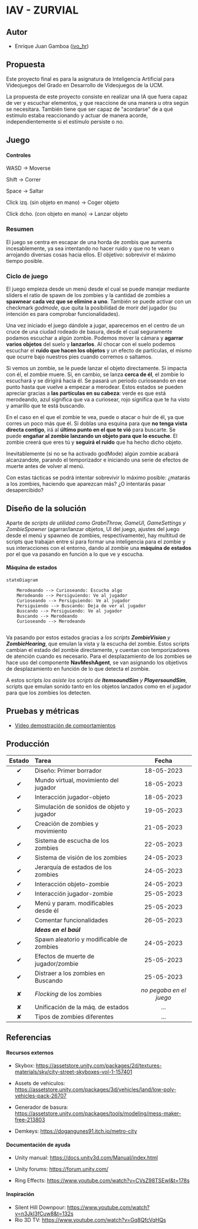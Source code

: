 # IAV - ZURVIAL

## Autor
- Enrique Juan Gamboa ([ivo_hr](https://github.com/ivo-hr))

## Propuesta
Este proyecto final es para la asignatura de Inteligencia Artificial para Videojuegos del Grado en Desarrollo de Videojuegos de la UCM.

La propuesta de este proyecto consiste en realizar una IA que fuera capaz de ver y escuchar elementos, y que reaccione de una manera u otra según se necesitara. También tiene que ser capaz de "acordarse" de a qué estímulo estaba reaccionando y actuar de manera acorde, independientemente si el estímulo persiste o no.

## Juego

#### Controles
WASD -> Moverse

Shift -> Correr

Space -> Saltar

Click izq. (sin objeto en mano) -> Coger objeto

Click dcho. (con objeto en mano) -> Lanzar objeto

### Resumen
El juego se centra en escapar de una horda de zombis que aumenta incesablemente, ya sea intentando no hacer ruido y que no te vean o arrojando diversas cosas hacia ellos. El objetivo: sobrevivir el máximo tiempo posible.

### Ciclo de juego
El juego empieza desde un menú desde el cual se puede manejar mediante sliders el ratio de spawn de los zombies y la cantidad de zombies a **spawnear cada vez que se elimine a uno**. También se puede activar con un checkmark _godmode_, que quita la posibilidad de morir del jugador (su intención es para comprobar funcionalidades).

Una vez iniciado el juego dándole a jugar, aparecemos en el centro de un cruce de una ciudad rodeado de basura, desde el cual seguramente podamos escuchar a algún zombie. Podemos mover la cámara y **agarrar varios objetos** del suelo y **lanzarlos**. Al chocar con el suelo podemos escuchar el **ruido que hacen los objetos** y un efecto de partículas, el mismo que ocurre bajo nuestros pies cuando corremos o saltamos.

Si vemos un zombie, se le puede lanzar el objeto directamente. Si impacta con él, el zombie muere. Si, en cambio, se lanza **cerca de él**, el zombie lo escuchará y se dirigirá hacia él. Se pasará un periodo curioseando en ese punto hasta que vuelve a empezar a merodear. Estos estados se pueden apreciar gracias a **las partículas en su cabeza**: verde es que está merodeando, azul significa que va a curiosear, rojo significa que te ha visto y amarillo que te está buscando.

En el caso en el que el zombie te vea, puede o atacar o huir de él, ya que corres un poco más que él. Si doblas una esquina para que **no tenga vista directa contigo**, irá al **último punto en el que te vió** para buscarte. Se puede **engañar al zombie lanzando un objeto para que lo escuche**. El zombie creerá que eres tú y **seguirá el ruido** que ha hecho dicho objeto.

Inevitablemente (si no se ha activado godMode) algún zombie acabará alcanzandote, parando el temporizador e iniciando una serie de efectos de muerte antes de volver al menú.

Con estas tácticas se podrá intentar sobrevivir lo máximo posible: ¿matarás a los zombies, haciendo que aparezcan más? ¿O intentarás pasar desapercibido?

## Diseño de la solución

Aparte de _scripts de utilidad como GrabnThrow, GameUI, GameSettings y ZombieSpawner_ (agarrar/lanzar objetos, UI del juego, ajustes del juego desde el menú y spawneo de zombies, respectivamente), hay multitud de scripts que trabajan entre sí para formar una inteligencia para el zombie y sus interacciones con el entorno, dando al zombie una **máquina de estados** por el que va pasando en función a lo que ve y escucha.

#### Máquina de estados
```mermaid
stateDiagram
    
    Merodeando --> Curioseando: Escucha algo
    Merodeando --> Persiguiendo: Ve al jugador
    Curioseando --> Persiguiendo: Ve al jugador
    Persiguiendo --> Buscando: Deja de ver al jugador
    Buscando --> Persiguiendo: Ve al jugador
    Buscando --> Merodeando
    Curioseando --> Merodeando
   
```

Va pasando por estos estados gracias a _los scripts **ZombieVision** y **ZombieHearing**_, que emulan la vista y la escucha del zombie. Estos scripts cambian el estado del zombie directamente, y cuentan con temporizadores de atención cuando es necesario. Para el desplazamiento de los zombies se hace uso del componente **NavMeshAgent**, se van asignando los objetivos de desplazamiento en función de lo que detecta el zombie.

A estos scripts _los asiste los scripts de **ItemsoundSim** y **PlayersoundSim**_, scripts que emulan sonido tanto en los objetos lanzados como en el jugador para que los zombies los detecten.

## Pruebas y métricas

- [Vídeo demostración de comportamientos](https://youtu.be/1lSJxuRdXJU)


## Producción



| Estado  |  Tarea  |  Fecha  |  
|:-:|:--|:-:|
| ✔ | Diseño: Primer borrador | 18-05-2023 |
| ✔ | Mundo virtual, movimiento del jugador | 18-05-2023 |
| ✔ | Interacción jugador-objeto| 18-05-2023 |
| ✔ | Simulación de sonidos de objeto y jugador| 19-05-2023 |
| ✔ | Creación de zombies y movimiento | 21-05-2023 |
| ✔ | Sistema de escucha de los zombies| 22-05-2023 |
| ✔ | Sistema de visión de los zombies| 24-05-2023 |
| ✔ | Jerarquía de estados de los zombies| 24-05-2023 |
| ✔ | Interacción objeto-zombie| 24-05-2023 |
| ✔ | Interacción jugador-zombie| 25-05-2023 |
| ✔ | Menú y param. modificables desde él| 25-05-2023 |
| ✔ | Comentar funcionalidades | 26-05-2023 |
|  | _**Ideas en el baúl**_ |  |
| ✔ | Spawn aleatorio y modificable de zombies | 24-05-2023 |
| ✔ | Efectos de muerte de jugador/zombie | 25-05-2023 |
| ✔ | Distraer a los zombies en Buscando | 25-05-2023 |
| ✘ | _Flocking_ de los zombies | _no pegaba en el juego_ |
| ✘ | Unificación de la máq. de estados | ... |
| ✘ | Tipos de zombies diferentes | ... |

## Referencias

#### Recursos externos

- Skybox: https://assetstore.unity.com/packages/2d/textures-materials/sky/city-street-skyboxes-vol-1-157401

- Assets de vehiculos: https://assetstore.unity.com/packages/3d/vehicles/land/low-poly-vehicles-pack-26707

- Generador de basura: https://assetstore.unity.com/packages/tools/modeling/mess-maker-free-213803

- Demkeys: https://dogangunes91.itch.io/metro-city

#### Documentación de ayuda

- Unity manual: https://docs.unity3d.com/Manual/index.html

- Unity forums: https://forum.unity.com/

- Ring Effects: https://www.youtube.com/watch?v=CVsZ98TSEwI&t=178s

#### Inspiración

- Silent Hill Downpour: https://www.youtube.com/watch?v=n3JkI3fCuw8&t=132s
- Rio 3D TV: https://www.youtube.com/watch?v=Gq8QfcVqHQs



